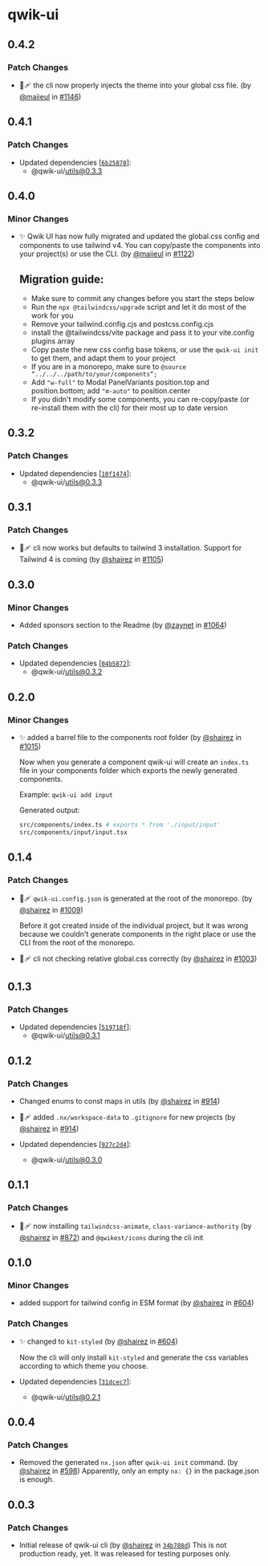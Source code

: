 # qwik-ui

## 0.4.2

### Patch Changes

- 🐞🩹 the cli now properly injects the theme into your global css file. (by [@maiieul](https://github.com/maiieul) in [#1146](https://github.com/qwikifiers/qwik-ui/pull/1146))

## 0.4.1

### Patch Changes

- Updated dependencies [[`6b25878`](https://github.com/qwikifiers/qwik-ui/commit/6b25878e1f40ce83044c7ed3e7baef83300718de)]:
  - @qwik-ui/utils@0.3.3

## 0.4.0

### Minor Changes

- ✨ Qwik UI has now fully migrated and updated the global.css config and components to use tailwind v4. You can copy/paste the components into your project(s) or use the CLI. (by [@maiieul](https://github.com/maiieul) in [#1122](https://github.com/qwikifiers/qwik-ui/pull/1122))

  ## Migration guide:
  - Make sure to commit any changes before you start the steps below
  - Run the `npx @tailwindcss/upgrade` script and let it do most of the work for you
  - Remove your tailwind.config.cjs and postcss.config.cjs
  - install the @tailwindcss/vite package and pass it to your vite.config plugins array
  - Copy paste the new css config base tokens, or use the `qwik-ui init` to get them, and adapt them to your project
  - If you are in a monorepo, make sure to `@source “../../../path/to/your/components“;`
  - Add `"w-full"` to Modal PanelVariants position.top and position.bottom; add `"m-auto"` to position.center
  - If you didn't modify some components, you can re-copy/paste (or re-install them with the cli) for their most up to date version

## 0.3.2

### Patch Changes

- Updated dependencies [[`10f1474`](https://github.com/qwikifiers/qwik-ui/commit/10f1474e3d239c0e3d0ffe2b19f7d965e31ff677)]:
  - @qwik-ui/utils@0.3.3

## 0.3.1

### Patch Changes

- 🐞🩹 cli now works but defaults to tailwind 3 installation. Support for Tailwind 4 is coming (by [@shairez](https://github.com/shairez) in [#1105](https://github.com/qwikifiers/qwik-ui/pull/1105))

## 0.3.0

### Minor Changes

- Added sponsors section to the Readme (by [@zaynet](https://github.com/zaynet) in [#1064](https://github.com/qwikifiers/qwik-ui/pull/1064))

### Patch Changes

- Updated dependencies [[`04b5872`](https://github.com/qwikifiers/qwik-ui/commit/04b58726b0bf798c7735f54924467b19e7d6b6e9)]:
  - @qwik-ui/utils@0.3.2

## 0.2.0

### Minor Changes

- ✨ added a barrel file to the components root folder (by [@shairez](https://github.com/shairez) in [#1015](https://github.com/qwikifiers/qwik-ui/pull/1015))

  Now when you generate a component qwik-ui will create an `index.ts` file in your components folder which exports the newly generated components.

  Example: `qwik-ui add input`

  Generated output:

  ```bash
  src/components/index.ts # exports * from './input/input'
  src/components/input/input.tsx
  ```

## 0.1.4

### Patch Changes

- 🐞🩹 `qwik-ui.config.json` is generated at the root of the monorepo. (by [@shairez](https://github.com/shairez) in [#1009](https://github.com/qwikifiers/qwik-ui/pull/1009))

  Before it got created inside of the individual project, but it was wrong because we couldn't generate components in the right place or use the CLI from the root of the monorepo.

- 🐞🩹 cli not checking relative global.css correctly (by [@shairez](https://github.com/shairez) in [#1003](https://github.com/qwikifiers/qwik-ui/pull/1003))

## 0.1.3

### Patch Changes

- Updated dependencies [[`519718f`](https://github.com/qwikifiers/qwik-ui/commit/519718f159b051a4858990b059dad89dc5b1ba13)]:
  - @qwik-ui/utils@0.3.1

## 0.1.2

### Patch Changes

- Changed enums to const maps in utils (by [@shairez](https://github.com/shairez) in [#914](https://github.com/qwikifiers/qwik-ui/pull/914))

- 🐞🩹 added `.nx/workspace-data` to `.gitignore` for new projects (by [@shairez](https://github.com/shairez) in [#914](https://github.com/qwikifiers/qwik-ui/pull/914))

- Updated dependencies [[`927c2d4`](https://github.com/qwikifiers/qwik-ui/commit/927c2d4117ffe9c07fc0c75b9df412d5662ad6c1)]:
  - @qwik-ui/utils@0.3.0

## 0.1.1

### Patch Changes

- 🐞🩹 now installing `tailwindcss-animate`, `class-variance-authority` (by [@shairez](https://github.com/shairez) in [#872](https://github.com/qwikifiers/qwik-ui/pull/872))
  and `@qwikest/icons` during the cli init

## 0.1.0

### Minor Changes

- added support for tailwind config in ESM format (by [@shairez](https://github.com/shairez) in [#604](https://github.com/qwikifiers/qwik-ui/pull/604))

### Patch Changes

- ✨ changed to `kit-styled` (by [@shairez](https://github.com/shairez) in [#604](https://github.com/qwikifiers/qwik-ui/pull/604))

  Now the cli will only install `kit-styled` and generate the css variables according to which theme you choose.

- Updated dependencies [[`31dcec7`](https://github.com/qwikifiers/qwik-ui/commit/31dcec7ce266b3840f79a57ce303e1b71d6fab02)]:
  - @qwik-ui/utils@0.2.1

## 0.0.4

### Patch Changes

- Removed the generated `nx.json` after `qwik-ui init` command. (by [@shairez](https://github.com/shairez) in [#598](https://github.com/qwikifiers/qwik-ui/pull/598))
  Apparently, only an empty `nx: {}` in the package.json is enough.

## 0.0.3

### Patch Changes

- Initial release of qwik-ui cli (by [@shairez](https://github.com/shairez) in [`34b788d`](https://github.com/qwikifiers/qwik-ui/commit/34b788d4ac30f4c4439c52066bdd259535b4efdb))
  This is not production ready, yet. It was released for testing purposes only.
